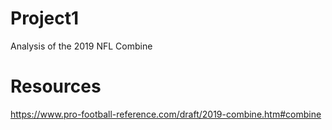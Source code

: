 # Project1
Analysis of the 2019 NFL Combine
# Resources
https://www.pro-football-reference.com/draft/2019-combine.htm#combine
